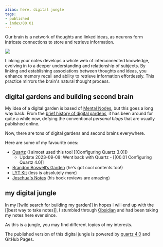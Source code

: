 ```yaml
---
alias: here, digital jungle
tags:
- published
- index/00.01
---
```


Our brain is a network of thoughts and linked ideas, as neurons form intricate connections to store and retrieve information. 

![](https://i.imgur.com/Ov7uZc5.png)

Linking your notes develops a whole web of interconnected knowledge, evolving in to a deeper understanding and relationship of subjects. By linking and establishing associations between thoughts and ideas, you enhance memory recall and ability to retrieve information effortlessly. This practice mirrors the brain's natural thought process.  

## digital gardens and building second brain

My idea of a digital garden is based of [Mental Nodes](https://www.mentalnodes.com/), but this goes a long way back. From the [brief history of digital gardens](https://maggieappleton.com/garden-history), it has been around for quite a while now, defying the conventional *personal blogs* that are usually published online. 

Now, there are tons of digital gardens and second brains everywhere. 

Here are some of my favourite ones:

-  [Quartz](https://quartz.jzhao.xyz/) (I almost used this too! [[Configuring Quartz 3.0]])
	- Update 2023-09-08: Went back with Quartz - [[00.01 Configuring Quartz 4.0]]
- [Brandon Boswell’s Garden](https://brandonkboswell.com) (he's got cool contents too!)
- [LYT Kit](https://notes.linkingyourthinking.com) (less is absolutely more)
- [Joschua's Notes](https://notes.joschua.io/50+Slipbox/Welcome!) (his book reviews are amazing)

## my digital jungle

In my [[wild search for building my garden]] in hopes I will end up with the [[best way to take notes]], I stumbled through [Obsidian](https://obsidian.md/) and had been taking my notes here ever since. 

As this is a jungle, you may find different topics of my interests.

The published version of this digital jungle is powered by [quartz 4.0](https://github.com/jackyzha0/quartz) and GitHub Pages.